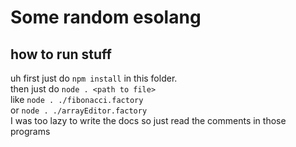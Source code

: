 # Some random esolang
## how to run stuff
uh first just do `npm install` in this folder.  
then just do `node . <path to file>`  
like `node . ./fibonacci.factory`  
or `node . ./arrayEditor.factory`  
I was too lazy to write the docs so just read the comments in those programs  
